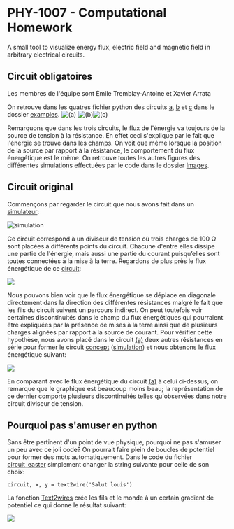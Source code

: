 # PHY-1007 - Computational Homework
A small tool to visualize energy flux, electric field and magnetic field in arbitrary electrical circuits.

## Circuit obligatoires

Les membres de l'équipe sont Émile Tremblay-Antoine et Xavier Arrata

On retrouve dans les quatres fichier python des circuits [a](examples/circuit_a.py), [b](examples/circuit_b.py) et [c](examples/circuit_c.py) dans le dossier [examples](examples).
![(a)](Images/flux_a.png)
![(b)](Images/flux_b.png)![(c)](Images/flux_c.png)

Remarquons que dans les trois circuits, le flux de l'énergie va toujours de la source de tension à la résistance. En effet ceci s'explique par le fait que l'énergie se trouve dans les champs. On voit que même lorsque la position de la source par rapport à la résistance, le comportement du flux énergétique est le même. On retrouve toutes les autres figures des différentes simulations effectuées par le code dans le dossier [Images](Images).

## Circuit original

Commençons par regarder le circuit que nous avons fait dans un [simulateur](https://www.falstad.com/circuit/circuitjs.html?ctz=CQAgjCAMB0l3BWcMBMcUHYMGZIA4UA2ATmIxAUgpABZsKBTAWjDACgB3cFPEQmqmB58aUTt179aeKlMhsATtNmiaM8ISqC4i5RqoJhKAVGTyuawZpApj+sUtuiw1pzYwpTYHVzeZP2IS8-g4ggcEeYUFhhl46SuHunnSeIdryAOa02KmRNGpJppkURiaGwQiEReKJ2LFudZ7mNnaNLaIIGFXyjnadVW78WmZsAG7tIoLCQ0W06bMwCGxZifm8q3KhtbGrBenLEzODkVpsQA):


![simulation](Images/circuit_falstad.png)

Ce circuit correspond à un diviseur de tension où trois charges de 100 Ω sont placées à différents points du circuit. Chacune d'entre elles dissipe une partie de l'énergie, mais aussi une partie du courant puisqu’elles sont toutes connectées à la mise à la terre. Regardons de plus près le flux énergétique de ce [circuit](examples/circuit_d.py):

![](Images/flux_d_10k.png)

Nous pouvons bien voir que le flux énergétique se déplace en diagonale directement dans la direction des différentes résistances malgré le fait que les fils du circuit suivent un parcours indirect. On peut toutefois voir certaines discontinuités dans le champ du flux énergétiques qui pourraient être expliquées par la présence de mises à la terre ainsi que de plusieurs charges alignées par rapport à la source de courant. Pour vérifier cette hypothèse, nous avons placé dans le circuit [(a)](examples/circuit_a.py) deux autres résistances en série pour former le circuit [concept](examples/circuit_concept.py) ([simulation](https://www.falstad.com/circuit/circuitjs.html?ctz=CQAgjCAMB0l3BWcMBMcUHYMGZIA4UA2ATmIxAUgpABZsKBTAWjDACgB3EFPPEbQnzDEU-QVE7gRYodMyjIk4aLR8ea-BK7YB3TXRWbFXA9wyjTAvsdrZRV-roeKAbo8IzuvT1So0qxFBBMAhsAE5eGnw6HqpBmOGR3P7uyb5mkjFptiopNsrZ6tmKEUXyqeVUCdq65aaVSnLmSQ1cBeXteY25VO1GkvXN9V0mdtn1-UA)) et nous obtenons le flux énergétique suivant:

![](Images/flux_concept.png)

En comparant avec le flux énergétique du circuit [(a)](Images/flux_a) à celui ci-dessus, on remarque que le graphique est beaucoup moins beau; la représentation de ce dernier comporte plusieurs discontinuités telles qu'observées dans notre circuit diviseur de tension.

## Pourquoi pas s'amuser en python

Sans être pertinent d'un point de vue physique, pourquoi ne pas s'amuser un peu avec ce joli code? On pourrait faire plein de boucles de potentiel pour former des mots automatiquement. Dans le code du fichier [circuit_easter](examples/circuit_easter.py) simplement changer la string suivante pour celle de son choix:

```
circuit, x, y = text2wire('Salut louis')
```
La fonction [Text2wires](examples/Text2wires.py) crée les fils et le monde à un certain gradient de potentiel ce qui donne le résultat suivant:

![](Images/easter.png)
